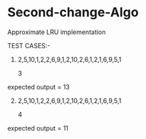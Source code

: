 # Second-change-Algo
Approximate LRU implementation

TEST CASES:- 
1.    2,5,10,1,2,2,6,9,1,2,10,2,6,1,2,1,6,9,5,1
      
      3
      
expected output = 13

2.    2,5,10,1,2,2,6,9,1,2,10,2,6,1,2,1,6,9,5,1
      
      4
      
expected output = 11
